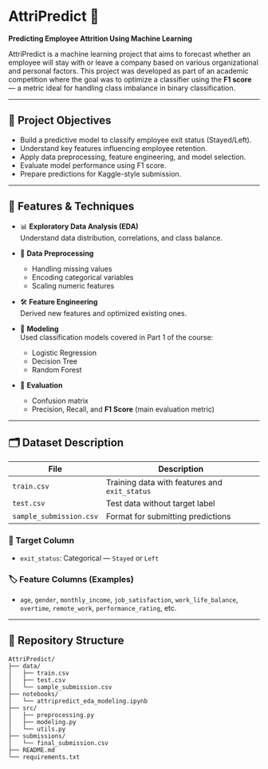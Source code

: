 # AttriPredict 🚀  
**Predicting Employee Attrition Using Machine Learning**

AttriPredict is a machine learning project that aims to forecast whether an employee will stay with or leave a company based on various organizational and personal factors. This project was developed as part of an academic competition where the goal was to optimize a classifier using the **F1 score** — a metric ideal for handling class imbalance in binary classification.

---

## 📌 Project Objectives

- Build a predictive model to classify employee exit status (Stayed/Left).
- Understand key features influencing employee retention.
- Apply data preprocessing, feature engineering, and model selection.
- Evaluate model performance using F1 score.
- Prepare predictions for Kaggle-style submission.

---

## 🧠 Features & Techniques

- 📊 **Exploratory Data Analysis (EDA)**  
  Understand data distribution, correlations, and class balance.

- 🧹 **Data Preprocessing**  
  - Handling missing values  
  - Encoding categorical variables  
  - Scaling numeric features  

- 🛠️ **Feature Engineering**  
  Derived new features and optimized existing ones.

- 🧪 **Modeling**  
  Used classification models covered in Part 1 of the course:
  - Logistic Regression  
  - Decision Tree  
  - Random Forest  

- 🧪 **Evaluation**  
  - Confusion matrix  
  - Precision, Recall, and **F1 Score** (main evaluation metric)

---

## 🗂️ Dataset Description

| File | Description |
|------|-------------|
| `train.csv` | Training data with features and `exit_status` |
| `test.csv` | Test data without target label |
| `sample_submission.csv` | Format for submitting predictions |

### 🔑 Target Column
- `exit_status`: Categorical — `Stayed` or `Left`

### 🏷️ Feature Columns (Examples)
- `age`, `gender`, `monthly_income`, `job_satisfaction`, `work_life_balance`, `overtime`, `remote_work`, `performance_rating`, etc.

---

## 📁 Repository Structure

```text
AttriPredict/
├── data/
│   ├── train.csv
│   ├── test.csv
│   └── sample_submission.csv
├── notebooks/
│   └── attripredict_eda_modeling.ipynb
├── src/
│   ├── preprocessing.py
│   ├── modeling.py
│   └── utils.py
├── submissions/
│   └── final_submission.csv
├── README.md
└── requirements.txt
```
